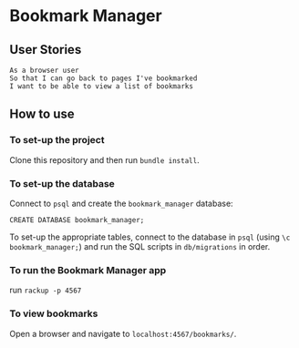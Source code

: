 # Bookmark Manager

## User Stories
```
As a browser user
So that I can go back to pages I've bookmarked
I want to be able to view a list of bookmarks
```
## How to use
### To set-up the project
Clone this repository and then run `bundle install`.

### To set-up the database
Connect to `psql` and create the `bookmark_manager` database:
```
CREATE DATABASE bookmark_manager;
```
To set-up the appropriate tables, connect to the database in `psql` (using `\c bookmark_manager;`) and run the SQL scripts in `db/migrations` in order.

### To run the Bookmark Manager app
run `rackup -p 4567`

### To view bookmarks
Open a browser and navigate to `localhost:4567/bookmarks/`.
